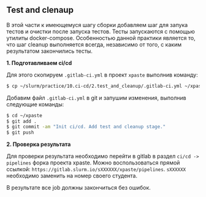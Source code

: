 ## Test and clenaup

В этой части к имеющемуся шагу сборки добавляем шаг для запука тестов и очистки после запуска тестов. Тесты запускаются с помощью утилиты docker-compose. Особенностью данной практики является то, что шаг cleanup выполняется всегда, независимо от того, с каким результатом закончились тесты.

**1. Подготавливаем ci/cd**

Для этого скопируем `.gitlab-ci.yml` в проект `xpaste` выполнив команду:

```bash
$ cp ~/slurm/practice/10.ci-cd/2.test_and_cleanup/.gitlab-ci.yml ~/xpaste/
```
Добавим файл `.gitlab-ci.yml` в git и запушим изменения, выполнив следующие команды:

```bash
$ cd ~/xpaste
$ git add .
$ git commit -am "Init ci/cd. Add test and cleanup stage."
$ git push
```

**2. Проверка результата**

Для проверки результата необходимо перейти в gitlab в раздел `ci/cd -> pipelines` форка проекта xpaste. 
Можно воспользоваться прямой ссылкой: `https://gitlab.slurm.io/sXXXXXX/xpaste/pipelines`. `sXXXXXX` необходимо заменить на номер своего студента.

В результате все job должны закончиться без ошибок.
